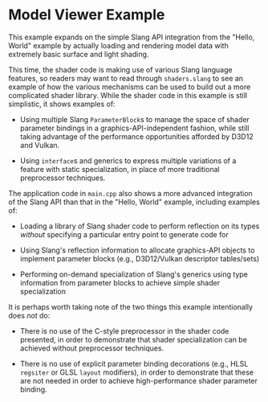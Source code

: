 Model Viewer Example
====================

This example expands on the simple Slang API integration from the "Hello, World" example by actually loading and rendering model data with extremely basic surface and light shading.

This time, the shader code is making use of various Slang language features, so readers may want to read through `shaders.slang` to see an example of how the various mechanisms can be used to build out a more complicated shader library.
While the shader code in this example is still simplistic, it shows examples of:

* Using multiple Slang `ParameterBlock`s to manage the space of shader parameter bindings in a graphics-API-independent fashion, while still taking advantage of the performance opportunities afforded by D3D12 and Vulkan.

* Using `interface`s and generics to express multiple variations of a feature with static specialization, in place of more traditional preprocessor techniques.

The application code in `main.cpp` also shows a more advanced integration of the Slang API than that in the "Hello, World" example, including examples of:

* Loading a library of Slang shader code to perform reflection on its types *without* specifying a particular entry point to generate code for

* Using Slang's reflection information to allocate graphics-API objects to implement parameter blocks (e.g., D3D12/Vulkan descriptor tables/sets)

* Performing on-demand specialization of Slang's generics using type information from parameter blocks to achieve simple shader specialization

It is perhaps worth taking note of the two things this example intentionally does *not* do:

* There is no use of the C-style preprocessor in the shader code presented, in order to demonstrate that shader specialization can be achieved without preprocessor techniques.

* There is no use of explicit parameter binding decorations (e.g., HLSL `regsiter` or GLSL `layout` modifiers), in order to demonstrate that these are not needed in order to achieve high-performance shader parameter binding.
